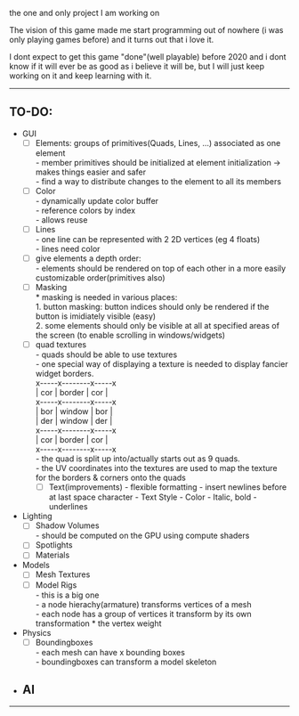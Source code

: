 the one and only project I am working on

The vision of this game made me start programming out of nowhere (i was only playing games before) and it turns out that i love it.

I dont expect to get this game "done"(well playable) before 2020 and i dont know if it will ever be as good as i believe it will be, but I will just keep working on it and keep learning with it.

-----------------------------------------------------------------------------------------------------------------------------------
TO-DO:
-	
* GUI  
  - [ ] Elements: groups of primitives(Quads, Lines, ...) associated as one element  
	    - member primitives should be initialized at element initialization -> makes things easier and safer  
	    - find a way to distribute changes to the element to all its members  
  - [ ] Color  
  	    - dynamically update color buffer  
  	    - reference colors by index  
  		  - allows reuse  
  - [ ] Lines  
  	    - one line can be represented with 2 2D vertices (eg 4 floats)  
  	    - lines need color  
  - [ ] give elements a depth order:  
  	    - elements should be rendered on top of each other in a more easily customizable order(primitives also)  
  - [ ] Masking  
  	    * masking is needed in various places:  
  		      1. button masking: button indices should only be rendered if the button is imidiately visible (easy)  
  		      2. some elements should only be visible at all at specified areas of the screen (to enable scrolling in windows/widgets)  
  - [ ] quad textures  
  	    - quads should be able to use textures  
  	    - one special way of displaying a texture is needed to display fancier widget borders.  
  		      x-----x--------x-----x  
  		      | cor | border | cor |  
  		      x-----x--------x-----x  
  		      | bor | window | bor |  
  		      | der | window | der |  
  		      x-----x--------x-----x  
  		      | cor | border | cor |  
  		      x-----x--------x-----x  
  		      - the quad is split up into/actually starts out as 9 quads.  
  		      - the UV coordinates into the textures are used to map the texture for the borders & corners onto the quads  
	- [ ] Text(improvements) 
		  - flexible formatting
			- insert newlines before at last space character
		  - Text Style
		    - Color
			- Italic, bold
			- underlines

* Lighting  
	- [ ] Shadow Volumes  
		  - should be computed on the GPU using compute shaders  
	- [ ] Spotlights  
	- [ ] Materials  
* Models  
  - [ ] Mesh Textures  
  - [ ] Model Rigs  
		- this is a big one  
		- a node hierachy(armature) transforms vertices of a mesh  
			  - each node has a group of vertices it transform by its own transformation * the vertex weight  
* Physics  
  - [ ] Boundingboxes  
  	    - each mesh can have x bounding boxes  
  	    - boundingboxes can transform a model skeleton  

* AI  
  -   

---------------------------------------------------------------------------------------------------------------------------------------